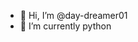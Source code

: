 - 👋 Hi, I’m @day-dreamer01
- 🌱 I’m currently python

<!---
day-dreamer01/day-dreamer01 is a ✨ special ✨ repository because its `README.md` (this file) appears on your GitHub profile.
You can click the Preview link to take a look at your changes.
--->

